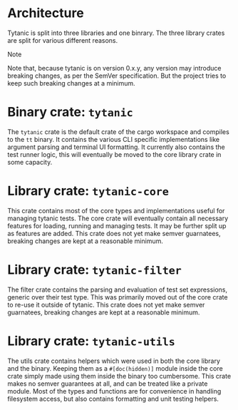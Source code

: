 # Architecture
Tytanic is split into three libraries and one binrary.
The three library crates are split for various different reasons.

> [!note]
> Note that, because tytanic is on version 0.x.y, any version may introduce breaking changes, as per the SemVer specification.
> But the project tries to keep such breaking changes at a minimum.

# Binary crate: `tytanic`
The `tytanic` crate is the default crate of the cargo workspace and compiles to the `tt` binary.
It contains the various CLI specific implementations like argument parsing and terminal UI formatting.
It currently also contains the test runner logic, this will eventually be moved to the core library crate in some capacity.

# Library crate: `tytanic-core`
This crate contains most of the core types and implementations useful for managing tytanic tests.
The core crate will eventually contain all necessary features for loading, running and managing tests.
It may be further split up as features are added.
This crate does not yet make semver guarnatees, breaking changes are kept at a reasonable minimum.

# Library crate: `tytanic-filter`
The filter crate contains the parsing and evaluation of test set expressions, generic over their test type.
This was primarily moved out of the core crate to re-use it outside of tytanic.
This crate does not yet make semver guarnatees, breaking changes are kept at a reasonable minimum.

# Library crate: `tytanic-utils`
The utils crate contains helpers which were used in both the core library and the binary.
Keeping them as a `#[doc(hidden)]` module inside the core crate simply made using them inside the binary too cumbersome.
This crate makes no semver guarantees at all, and can be treated like a private module.
Most of the types and functions are for convenience in handling filesystem access, but also contains formatting and unit testing helpers.
